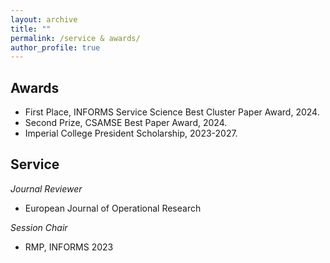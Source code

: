 ```yaml
---
layout: archive
title: ""
permalink: /service & awards/
author_profile: true
---
```






## Awards

- First Place, INFORMS Service Science Best Cluster Paper Award, 2024.
- Second Prize, CSAMSE Best Paper Award, 2024.
- Imperial College President Scholarship, 2023-2027.



## Service

_Journal Reviewer_
- European Journal of Operational Research


_Session Chair_
- RMP, INFORMS 2023













